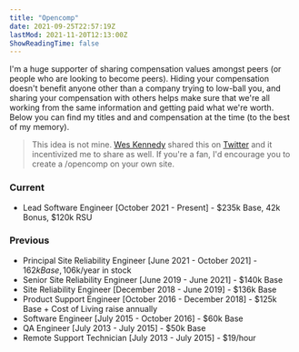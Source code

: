 ```yaml
---
title: "Opencomp"
date: 2021-09-25T22:57:19Z
lastMod: 2021-11-20T12:13:00Z
ShowReadingTime: false
---
```

I'm a huge supporter of sharing compensation values amongst peers (or people who are looking to become peers). Hiding your compensation doesn't benefit anyone other than a company trying to low-ball you, and sharing your compensation with others helps make sure that we're all working from the same information and getting paid what we're worth.
Below you can find my titles and and compensation at the time (to the best of my memory).

> This idea is not mine. [Wes Kennedy](https://wes.today) shared this on [Twitter](https://twitter.com/wesdottoday) and it incentivized me to share as well. If you're a fan, I'd encourage you to create a /opencomp on your own site.


### Current
  + Lead Software Engineer [October 2021 - Present] - $235k Base, 42k Bonus, $120k RSU
  
### Previous
  + Principal Site Reliability Engineer [June 2021 - October 2021] - $162k Base, 10% Bonus, ~$6k/year in stock
  + Senior Site Reliability Engineer [June 2019 - June 2021] - $140k Base
  + Site Reliability Engineer [December 2018 - June 2019] - $136k Base
  + Product Support Engineer [October 2016 - December 2018] - $125k Base + Cost of Living raise annually
  + Software Engineer [July 2015 - October 2016] - $60k Base
  + QA Engineer [July 2013 - July 2015] - $50k Base
  + Remote Support Technician [July 2013 - July 2015] - $19/hour